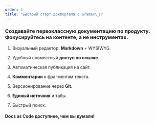 ```yaml
---
order: 4
title: "Быстрый старт докпортала с Gramax\_👀"
---
```


### Создавайте первоклассную документацию по продукту. Фокусируйтесь на контенте, а не инструментах.

1. Визуальный редактор: **Markdown** + WYSIWYG.

2. Удобный совместный **доступ по ссылке**.

3. Автоматическая публикация на сайт.

4. **Комментарии** к фрагментам текста.

5. Версионирование через **Git**.

6. **Единый источник** и табы.

7. Быстрый поиск.

#### **Docs as Code доступнее, чем вы думали**!
